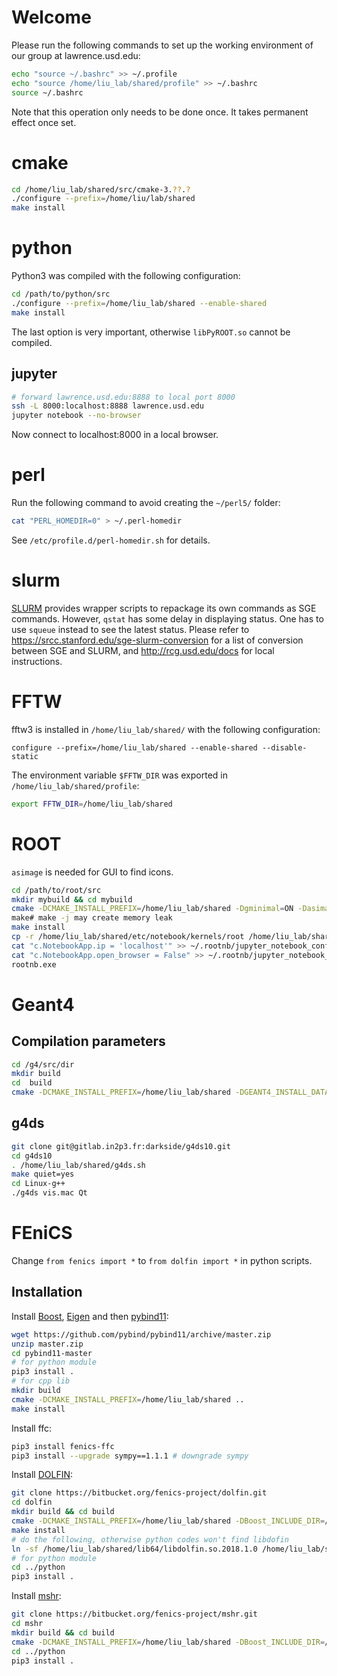 # Welcome

Please run the following commands to set up the working environment of our group at lawrence.usd.edu:

```sh
echo "source ~/.bashrc" >> ~/.profile
echo "source /home/liu_lab/shared/profile" >> ~/.bashrc
source ~/.bashrc
```
Note that this operation only needs to be done once. It takes permanent effect once set.

# cmake
```sh
cd /home/liu_lab/shared/src/cmake-3.??.?
./configure --prefix=/home/liu/lab/shared
make install
```

# python
Python3 was compiled with the following configuration:
```sh
cd /path/to/python/src
./configure --prefix=/home/liu_lab/shared --enable-shared
make install
```
The last option is very important, otherwise `libPyROOT.so` cannot be compiled.

## jupyter
```sh
# forward lawrence.usd.edu:8888 to local port 8000
ssh -L 8000:localhost:8888 lawrence.usd.edu
jupyter notebook --no-browser
```
Now connect to localhost:8000 in a local browser.

# perl
Run the following command to avoid creating the `~/perl5/` folder:

```sh
cat "PERL_HOMEDIR=0" > ~/.perl-homedir
```

See `/etc/profile.d/perl-homedir.sh` for details.

# slurm
[SLURM](https://www.schedmd.com/) provides wrapper scripts to repackage its own commands as SGE commands. However, `qstat` has some delay in displaying status. One has to use `squeue` instead to see the latest status. Please refer to https://srcc.stanford.edu/sge-slurm-conversion for a list of conversion between SGE and SLURM, and http://rcg.usd.edu/docs for local instructions.

# FFTW
fftw3 is installed in `/home/liu_lab/shared/` with the following configuration:
```
configure --prefix=/home/liu_lab/shared --enable-shared --disable-static
```
The environment variable `$FFTW_DIR` was exported in `/home/liu_lab/shared/profile`:
```sh
export FFTW_DIR=/home/liu_lab/shared
```
# ROOT
`asimage` is needed for GUI to find icons. 
```sh
cd /path/to/root/src
mkdir mybuild && cd mybuild
cmake -DCMAKE_INSTALL_PREFIX=/home/liu_lab/shared -Dgminimal=ON -Dasimage=ON -Dgdml=ON -Dopengl=ON -Dpython=ON -Dfftw3=ON ..
make# make -j may create memory leak
make install
cp -r /home/liu_lab/shared/etc/notebook/kernels/root /home/liu_lab/shared/share/jupyter/kernels
cat "c.NotebookApp.ip = 'localhost'" >> ~/.rootnb/jupyter_notebook_config.py
cat "c.NotebookApp.open_browser = False" >> ~/.rootnb/jupyter_notebook_config.py
rootnb.exe
```

# Geant4

## Compilation parameters
```sh
cd /g4/src/dir
mkdir build
cd  build
cmake -DCMAKE_INSTALL_PREFIX=/home/liu_lab/shared -DGEANT4_INSTALL_DATA=ON -DGEANT4_USE_QT=ON -DGEANT4_USE_OPENGL_X11=ON -DGEANT4_USE_GDML=ON -DCMAKE_PREFIX_PATH="/home/liu_lab/shared/" -DGEANT4_USE_HDF5=ON ..
```

## g4ds

```sh
git clone git@gitlab.in2p3.fr:darkside/g4ds10.git
cd g4ds10
. /home/liu_lab/shared/g4ds.sh
make quiet=yes
cd Linux-g++
./g4ds vis.mac Qt
```
# FEniCS

Change `from fenics import *` to `from dolfin import *` in python scripts.

## Installation
Install [Boost](https://www.boost.org/), [Eigen](http://eigen.tuxfamily.org/index.php?title=Main_Page) and then [pybind11](https://github.com/pybind/pybind11):

```sh
wget https://github.com/pybind/pybind11/archive/master.zip
unzip master.zip
cd pybind11-master
# for python module
pip3 install .
# for cpp lib
mkdir build
cmake -DCMAKE_INSTALL_PREFIX=/home/liu_lab/shared ..
make install
```

Install ffc:
```sh
pip3 install fenics-ffc
pip3 install --upgrade sympy==1.1.1 # downgrade sympy
```

Install [DOLFIN](https://bitbucket.org/fenics-project/dolfin):
```sh
git clone https://bitbucket.org/fenics-project/dolfin.git
cd dolfin
mkdir build && cd build
cmake -DCMAKE_INSTALL_PREFIX=/home/liu_lab/shared -DBoost_INCLUDE_DIR=/home/liu_lab/shared/include ..
make install
# do the following, otherwise python codes won't find libdofin
ln -sf /home/liu_lab/shared/lib64/libdolfin.so.2018.1.0 /home/liu_lab/shared/lib/libdolfin.so
# for python module
cd ../python
pip3 install .
```

Install [mshr](https://bitbucket.org/fenics-project/mshr):
```sh
git clone https://bitbucket.org/fenics-project/mshr.git
cd mshr
mkdir build && cd build
cmake -DCMAKE_INSTALL_PREFIX=/home/liu_lab/shared -DBoost_INCLUDE_DIR=/home/liu_lab/shared/include ..
cd ../python
pip3 install .
```
